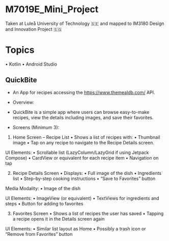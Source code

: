 # M7019E_Mini_Project

Taken at Luleå University of Technology 🇸🇪 and mapped to IM3180 Design and Innovation Project 🇸🇬

# Topics

• Kotlin
• Android Studio

## QuickBite

- An App for recipes accessing the https://www.themealdb.com/ API. 

- Overview:

- QuickBite is a simple app where users can browse easy-to-make recipes, view the details including images, and save their favorites.

- Screens (Minimum 3):

1. Home Screen – Recipe List
 • Shows a list of recipes with:
 • Thumbnail image
 • Tap on any recipe to navigate to the Recipe Details screen.

UI Elements:
 • Scrollable list (LazyColumn/LazyGrid if using Jetpack Compose)
 • CardView or equivalent for each recipe item
 • Navigation on tap

2. Recipe Details Screen
 • Displays:
 • Full image of the dish
 • Ingredients list
 • Step-by-step cooking instructions
 • “Save to Favorites” button

Media Modality:
 • Image of the dish

UI Elements:
 • ImageView (or equivalent)
 • TextViews for ingredients and steps
 • Button for adding to favorites

3. Favorites Screen
 • Shows a list of recipes the user has saved
 • Tapping a recipe opens it in the Details screen again

UI Elements:
 • Similar list layout as Home
 • Possibly a trash icon or “Remove from Favorites” button
 
